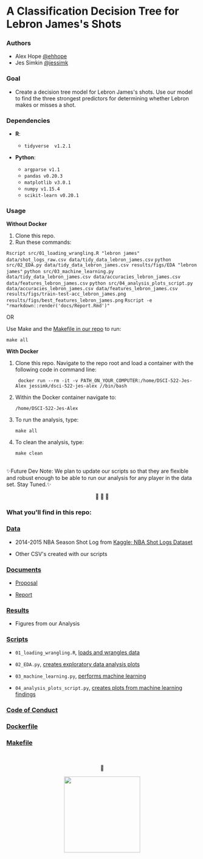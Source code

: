 # A Classification Decision Tree for Lebron James's Shots 
   
   
### Authors 

- Alex Hope [@ehhope](https://github.com/ehhope)  
- Jes Simkin [@jessimk](https://github.com/jessimk) 

### Goal

- Create a decision tree model for Lebron James's shots. Use our model to find the three strongest predictors for determining whether Lebron makes or misses a shot.

### Dependencies

- **R**: 
	- `tidyverse  v1.2.1`

- **Python**: 
	- `argparse v1.1`
	- `pandas v0.20.3`
	- `matplotlib v3.0.1`
	- `numpy v1.15.4`
	- `scikit-learn v0.20.1`

### Usage

**Without Docker**  

1. Clone this repo.
2. Run these commands:

`Rscript src/01_loading_wrangling.R "lebron james"	data/shot_logs_raw.csv data/tidy_data_lebron_james.csv`
`python src/02_EDA.py data/tidy_data_lebron_james.csv results/figs/EDA "lebron james"`
`python src/03_machine_learning.py data/tidy_data_lebron_james.csv data/accuracies_lebron_james.csv data/features_lebron_james.csv`
`python src/04_analysis_plots_script.py data/accuracies_lebron_james.csv data/features_lebron_james.csv results/figs/train-test-acc_lebron_james.png results/figs/best_features_lebron_james.png`
`Rscript -e "rmarkdown::render('docs/Report.Rmd')"`

OR

Use Make and the <a href="https://github.com/UBC-MDS/DSCI-522-Jes-Alex/blob/master/Makefile">Makefile in our repo</a> to run: 

`make all`
  
**With Docker**

1. Clone this repo. Navigate to the repo root and load a container with the following code in command line: 

		docker run --rm -it -v PATH_ON_YOUR_COMPUTER:/home/DSCI-522-Jes-Alex jessimk/dsci-522-jes-alex //bin/bash 
	
2. Within the Docker container navigate to:   

	`/home/DSCI-522-Jes-Alex`

3. To run the analysis, type:  

	`make all`
	
4. To clean the analysis, type:  

	`make clean`
	
	


</br>
✨Future Dev Note: We plan to update our scripts so that they are flexible and robust enough to be able to run our analysis for any player in the data set. Stay Tuned.✨
</br>
  
<p align="center"> 🏀 🏀 🏀</p>


### What you'll find in this repo:

### [Data](https://github.com/UBC-MDS/DSCI-522-Jes-Alex/tree/master/data)

- 2014-2015 NBA Season Shot Log from [Kaggle; NBA Shot Logs Dataset](https://www.kaggle.com/dansbecker/nba-shot-logs/home)

- Other CSV's created with our scripts
  
### [Documents](https://github.com/UBC-MDS/DSCI-522-Jes-Alex/tree/master/docs)

- [Proposal](https://github.com/UBC-MDS/DSCI-522-Jes-Alex/blob/master/docs/Proposal.ipynb)

- [Report](https://github.com/UBC-MDS/DSCI-522-Jes-Alex/blob/master/docs/Report.md)


### [Results](https://github.com/UBC-MDS/DSCI-522-Jes-Alex/tree/master/results/figs)

- Figures from our Analysis

### [Scripts](https://github.com/UBC-MDS/DSCI-522-Jes-Alex/tree/master/src)

- `01_loading_wrangling.R`, [loads and wrangles data](https://github.com/UBC-MDS/DSCI-522-Jes-Alex/blob/master/src/01_loading_wrangling.R)

- `02_EDA.py`, [creates exploratory data analysis plots](https://github.com/UBC-MDS/DSCI-522-Jes-Alex/blob/master/src/02_EDA.py)
	
- `03_machine_learning.py`, [performs machine learning](https://github.com/UBC-MDS/DSCI-522-Jes-Alex/blob/master/src/03_machine_learning.py)

- `04_analysis_plots_script.py`, [creates plots from machine learning findings](https://github.com/UBC-MDS/DSCI-522-Jes-Alex/blob/master/src/04_analysis_plots_script.py)

### [Code of Conduct](https://github.com/UBC-MDS/DSCI-522-Jes-Alex/blob/master/CONDUCT.md)

### [Dockerfile](https://github.com/UBC-MDS/DSCI-522-Jes-Alex/blob/master/Dockerfile)
### [Makefile](https://github.com/UBC-MDS/DSCI-522-Jes-Alex/blob/master/Makefile)

</br>	
<p align="center">
👑
</p>

<p align="center">   
<a href="https://media.giphy.com/media/xT4uQfHn1CUGyYsiiY/giphy.gif"><img width="200" height="200" src="https://media.giphy.com/media/xT4uQfHn1CUGyYsiiY/giphy.gif"></a>

</p>